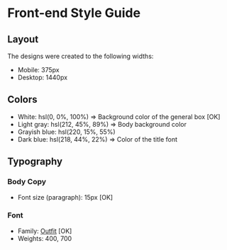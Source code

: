 # Front-end Style Guide

## Layout

The designs were created to the following widths:

- Mobile: 375px
- Desktop: 1440px

## Colors

- White: hsl(0, 0%, 100%) => Background color of the general box [OK]
- Light gray: hsl(212, 45%, 89%) => Body background color 
- Grayish blue: hsl(220, 15%, 55%) 
- Dark blue: hsl(218, 44%, 22%) => Color of the title font

## Typography

### Body Copy

- Font size (paragraph): 15px [OK]

### Font

- Family: [Outfit](https://fonts.google.com/specimen/Outfit) [OK]
- Weights: 400, 700
